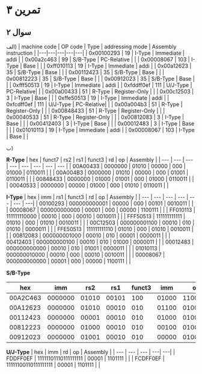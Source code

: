 
# تمرین ۳


## سوال ۲
الف)
| machine code | OP code | Type | addressing mode | Assembly instruction |
|---|---|---|---|---|
| 0x00100293 | 19 | I-Type | Immediate     | addi | 
| 0x00a2c463 | 99 | S/B-Type | PC-Relative |  |
| 0x00008067 | 103 | I-Type | Base         |  |
| 0xff010113 | 19 | I-Type | Immediate     | addi |
| 0x00a12623 | 35 | S/B-Type | Base        |  |
| 0x00112423 | 35 | S/B-Type | Base        |  |
| 0x00812223 | 35 | S/B-Type | Base        |  |
| 0x00912023 | 35 | S/B-Type | Base        |  |
| 0xfff50513 | 19 | I-Type | Immediate     | addi |
| 0xfddff0ef | 111 | U/J-Type | PC-Relative|  |
| 0x00a00433 | 51 | R-Type | Register-Only |  |
| 0x00c12503 | 3 | I-Type | Base           |  |
| 0xffe50513 | 19 | I-Type | Immediate     | addi |
| 0xfcdff0ef | 111 | U/J-Type | PC-Relative|  |
| 0x00a004b3 | 51 | R-Type | Register-Only |  |
| 0x00848433 | 51 | R-Type | Register-Only |  |
| 0x00040533 | 51 | R-Type | Register-Only |  |
| 0x00812083 | 3 | I-Type | Base           |  |
| 0x00412403 | 3 | I-Type | Base           |  |
| 0x00012483 | 3 | I-Type | Base           |  |
| 0x01010113 | 19 | I-Type | Immediate     | addi |
| 0x00008067 | 103 | I-Type | Base         |  |


ب)

**R-Type**
| hex | funct7 | rs2 | rs1 | funct3 | rd | op | Assembly |
| --- | --- | --- | --- | --- | --- | --- | --- |
| 00A00433 | 0000000 | 01010 | 00000 | 000 | 01000 | 0110011 |  |
| 00A004B3 | 0000000 | 01010 | 00000 | 000 | 01001 | 0110011 |  |
| 00848433 | 0000000 | 01000 | 01001 | 000 | 01000 | 0110011 |  |
| 00040533 | 0000000 | 00000 | 01000 | 000 | 01010 | 0110011 |  |


**I-Type**
| hex | imm | rs1 | funct3 | rd | op | Assembly |
| --- | --- | --- | --- | --- | --- | ---|
| 00100293 | 000000000001 | 00000 | 000 | 00101 | 0010011 |  |
| 00008067 | 000000000000 | 00001 | 000 | 00000 | 1100111 |  |
| FF010113 | 111111110000 | 00010 | 000 | 00010 | 0010011 |  |
| FFF50513 | 111111111111 | 01010 | 000 | 01010 | 0010011 |  |
| 00C12503 | 000000001100 | 00010 | 010 | 01010 | 0000011 |  |
| FFE50513 | 111111111110 | 01010 | 000 | 01010 | 0010011 |  |
| 00812083 | 000000001000 | 00010 | 010 | 00001 | 0000011 |  |
| 00412403 | 000000000100 | 00010 | 010 | 01000 | 0000011 |  |
| 00012483 | 000000000000 | 00010 | 010 | 01001 | 0000011 |  |
| 01010113 | 000000010000 | 00010 | 000 | 00010 | 0010011 |  |
| 00008067 | 000000000000 | 00001 | 000 | 00000 | 1100111 |  |


**S/B-Type**

| hex | imm | rs2 | rs1 | funct3 | imm | op | Assembly |
| --- | --- | --- | --- | --- | --- | --- | ---|
| 00A2C463 | 0000000 | 01010 | 00101 | 100 | 01000 | 1100011 |  |
| 00A12623 | 0000000 | 01010 | 00010 | 010 | 01100 | 0100011 |  |
| 00112423 | 0000000 | 00001 | 00010 | 010 | 01000 | 0100011 |  |
| 00812223 | 0000000 | 01000 | 00010 | 010 | 00100 | 0100011 |  |
| 00912023 | 0000000 | 01001 | 00010 | 010 | 00000 | 0100011 |  |

**U/J-Type**
| hex | imm | rd | op | Assembly |
| --- | --- | --- | ---| ---|
| FDDFF0EF | 11111101110111111111 | 00001 | 1101111 |  |
| FCDFF0EF | 11111100110111111111 | 00001 | 1101111 |  |
